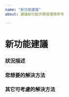 ```yaml
---
name: "新功能建議"
about: 建議新功能供開發團隊參考

---
```

<!--
您好！😄
為了加快處理速度，請在建立新的回報前搜尋既有的回報（處理中及已解決）。既有的回報通常包含處理方法以及解決進度的資訊。
-->

# 新功能建議

### 狀況描述
<!-- ✍️ 請簡要、清楚地描述此功能有所作用或幫助的情境 -->


### 您想要的解決方法
<!-- ✍️ 若您有建議的解決方法，請寫在這裡 -->


### 其它可考慮的解決方法
<!-- ✍️ 是否有替代的解法？請寫在此 -->

